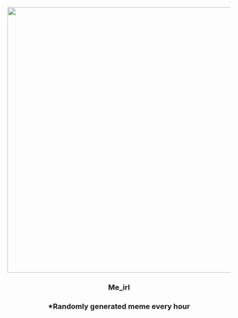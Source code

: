 <p align="center">
        <img src="https://i.redd.it/1w1jjpwo3hd91.jpg" width="600" height="600">
        </p>
        <h3 align="center">Me_irl</h3>
        <h3 align="center">*Randomly generated meme every hour</h3>
    